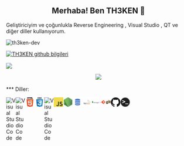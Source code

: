 <h2 align="center">Merhaba! Ben TH3KEN 👋</h2>

Geliştiriciyim ve çoğunlukla Reverse Engineering , Visual Studio , QT ve diğer diller kullanıyorum.

<p align="left"> <img src="https://komarev.com/ghpvc/?username=th3ken-dev&label=Views&color=blue&style=plastic" alt="th3ken-dev" /> </p>

[![TH3KEN github bilgileri](https://github-readme-stats.vercel.app/api?username=th3ken-dev&show_icons=true)](https://github.com/th3ken-dev)

<a href="https://github.com/th3ken-dev">
  <img align="center" src="https://github-readme-stats.vercel.app/api/top-langs/?username=th3ken-dev&theme=light&hide_langs_below=1" />
</a>

<p align="center">
  <a href="https://github.com/th3ken-dev" target"blank_"><img src="https://img.shields.io/badge/GitHub%20-191717.svg?&style=for-the-badge&logo=github&logoColor=white"></a>
</p>

<p align="center">

*** Diller:

<img align="left" alt="Visual Studio Code" width="26px" src="https://i.hizliresim.com/c956tj6.png" />
<img align="left" alt="Visual Studio Code" width="26px" src="https://i.hizliresim.com/skxzyjl.png" />
<img align="left" alt="HTML5" width="26px" src="https://raw.githubusercontent.com/github/explore/80688e429a7d4ef2fca1e82350fe8e3517d3494d/topics/html/html.png" />
<img align="left" alt="CSS3" width="26px" src="https://raw.githubusercontent.com/github/explore/80688e429a7d4ef2fca1e82350fe8e3517d3494d/topics/css/css.png" />
<img align="left" alt="Visual Studio Code" width="26px" src="https://i.hizliresim.com/ondqgxj.png" />
<img align="left" alt="JavaScript" width="26px" src="https://raw.githubusercontent.com/github/explore/80688e429a7d4ef2fca1e82350fe8e3517d3494d/topics/javascript/javascript.png" />
<img align="left" alt="Node.js" width="26px" src="https://raw.githubusercontent.com/github/explore/80688e429a7d4ef2fca1e82350fe8e3517d3494d/topics/nodejs/nodejs.png" />
<img align="left" alt="SQL" width="26px" src="https://raw.githubusercontent.com/github/explore/80688e429a7d4ef2fca1e82350fe8e3517d3494d/topics/sql/sql.png" />
<img align="left" alt="MySQL" width="26px" src="https://raw.githubusercontent.com/github/explore/80688e429a7d4ef2fca1e82350fe8e3517d3494d/topics/mysql/mysql.png" />
<img align="left" alt="MongoDB" width="26px" src="https://raw.githubusercontent.com/github/explore/80688e429a7d4ef2fca1e82350fe8e3517d3494d/topics/mongodb/mongodb.png" />
<img align="left" alt="Git" width="26px" src="https://raw.githubusercontent.com/github/explore/80688e429a7d4ef2fca1e82350fe8e3517d3494d/topics/git/git.png" />
<img align="left" alt="GitHub" width="26px" src="https://raw.githubusercontent.com/github/explore/78df643247d429f6cc873026c0622819ad797942/topics/github/github.png" />
<img align="left" alt="Terminal" width="26px" src="https://raw.githubusercontent.com/github/explore/80688e429a7d4ef2fca1e82350fe8e3517d3494d/topics/terminal/terminal.png" />

<br />
<br />

</p>
